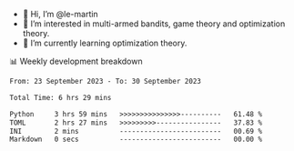 - 👋 Hi, I’m @le-martin
- 👀 I’m interested in multi-armed bandits, game theory and optimization theory.
- 🌱 I’m currently learning optimization theory.
<!---- 💞️ I’m looking to collaborate on ...
- 📫 How to reach me ...-->

<!---
Tutorial for using WakaTime stats in GitHub profile: https://github.com/athul/waka-readme
-->

📊 Weekly development breakdown
<!--START_SECTION:waka-->

```txt
From: 23 September 2023 - To: 30 September 2023

Total Time: 6 hrs 29 mins

Python     3 hrs 59 mins   >>>>>>>>>>>>>>>----------   61.48 %
TOML       2 hrs 27 mins   >>>>>>>>>----------------   37.83 %
INI        2 mins          -------------------------   00.69 %
Markdown   0 secs          -------------------------   00.00 %
```

<!--END_SECTION:waka-->

<!---
le-martin/le-martin is a ✨ special ✨ repository because its `README.md` (this file) appears on your GitHub profile.
You can click the Preview link to take a look at your changes.
--->
